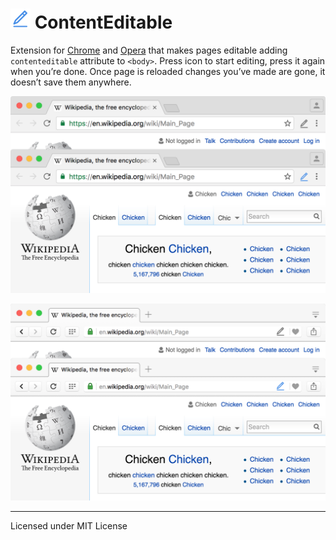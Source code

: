 # <img src="images/icon-64.png" width="32" height="32" align="baseline" alt="ContentEditable logo"> ContentEditable

Extension for [Chrome]() and [Opera]() that makes pages editable adding `contenteditable` attribute to `<body>`. Press icon to start editing, press it again when you’re done. Once page is reloaded changes you’ve made are gone, it doesn’t save them anywhere.

![Add to Things in Chrome](pictures/chrome.png)

![Add to Things in Opera](pictures/opera.png)

---
Licensed under MIT License
